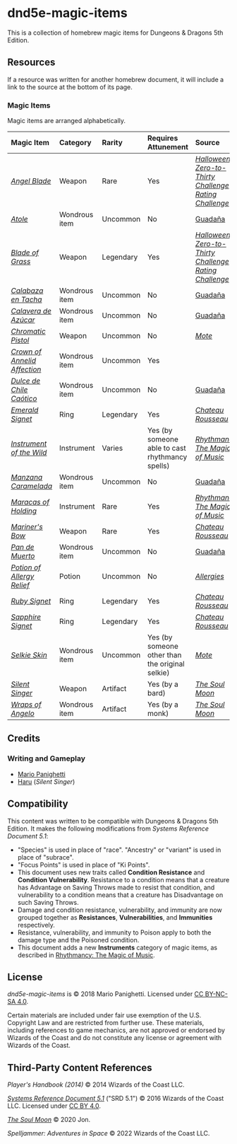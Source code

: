 # dnd5e-magic-items

This is a collection of homebrew magic items for Dungeons & Dragons 5th Edition.

## Resources

If a resource was written for another homebrew document, it will include a link to the source at the bottom of its page.

### Magic Items

Magic items are arranged alphabetically.

| Magic Item | Category | Rarity | Requires Attunement | Source |
|:-|:-|:-|:-|:-|
| _[Angel Blade](weapons/angel-blade.md)_ | Weapon | Rare | Yes | _[Halloween Zero-to-Thirty Challenge Rating Challenge](https://github.com/mpanighetti/dnd5e-030crc)_ |
| _[Atole](wondrous-items/atole.md)_ | Wondrous item | Uncommon | No | [Guadaña](https://github.com/mpanighetti/dnd5e-adventures/blob/main/tier-2/guadana.md) |
| _[Blade of Grass](weapons/blade-of-grass.md)_ | Weapon | Legendary | Yes | _[Halloween Zero-to-Thirty Challenge Rating Challenge](https://github.com/mpanighetti/dnd5e-030crc)_ |
| _[Calabaza en Tacha](wondrous-items/calabaza-en-tacha.md)_ | Wondrous item | Uncommon | No | [Guadaña](https://github.com/mpanighetti/dnd5e-adventures/blob/main/tier-2/guadana.md) |
| _[Calavera de Azúcar](wondrous-items/calavera-de-azucar.md)_ | Wondrous item | Uncommon | No | [Guadaña](https://github.com/mpanighetti/dnd5e-adventures/blob/main/tier-2/guadana.md) |
| _[Chromatic Pistol](weapons/chromatic-pistol.md)_ | Weapon | Uncommon | No | _[Mote](https://github.com/mpanighetti/dnd5e-mote)_ |
| _[Crown of Annelid Affection](wondrous-items/crown-of-annelid-affection.md)_ | Wondrous item | Uncommon | Yes | |
| _[Dulce de Chile Caótico](wondrous-items/dulce-de-chile-caotico.md)_ | Wondrous item | Uncommon | No | [Guadaña](https://github.com/mpanighetti/dnd5e-adventures/blob/main/tier-2/guadana.md) |
| _[Emerald Signet](rings/emerald-signet.md)_ | Ring | Legendary | Yes | _[Chateau Rousseau](https://github.com/mpanighetti/dnd5e-adventures/blob/main/tier-2/chateau-rousseau.md)_ |
| _[Instrument of the Wild](instruments/instrument-of-the-wild.md)_ | Instrument | Varies | Yes (by someone able to cast rhythmancy spells) | _[Rhythmancy: The Magic of Music](https://github.com/mpanighetti/dnd5e-rhythmancy)_ |
| _[Manzana Caramelada](wondrous-items/manzana-caramelada.md)_ | Wondrous item | Uncommon | No | [Guadaña](https://github.com/mpanighetti/dnd5e-adventures/blob/main/tier-2/guadana.md) |
| _[Maracas of Holding](instruments/maracas-of-holding.md)_ | Instrument | Rare | Yes | _[Rhythmancy: The Magic of Music](https://github.com/mpanighetti/dnd5e-rhythmancy)_  |
| _[Mariner's Bow](weapons/mariners-bow.md)_ | Weapon | Rare | Yes | _[Chateau Rousseau](https://github.com/mpanighetti/dnd5e-adventures/blob/main/tier-2/chateau-rousseau.md)_ |
| _[Pan de Muerto](wondrous-items/pan-de-muerto.md)_ | Wondrous item | Uncommon | No | [Guadaña](https://github.com/mpanighetti/dnd5e-adventures/blob/main/tier-2/guadana.md) |
| _[Potion of Allergy Relief](potions/potion-of-allergy-relief.md)_ | Potion | Uncommon | No | _[Allergies](https://github.com/mpanighetti/dnd5e-allergies)_ |
| _[Ruby Signet](rings/ruby-signet.md)_ | Ring | Legendary | Yes | _[Chateau Rousseau](https://github.com/mpanighetti/dnd5e-adventures/blob/main/tier-2/chateau-rousseau.md)_ |
| _[Sapphire Signet](rings/sapphire-signet.md)_ | Ring | Legendary | Yes | _[Chateau Rousseau](https://github.com/mpanighetti/dnd5e-adventures/blob/main/tier-2/chateau-rousseau.md)_ |
| _[Selkie Skin](wondrous-items/selkie-skin.md)_ | Wondrous item | Uncommon | Yes (by someone other than the original selkie) | _[Mote](https://github.com/mpanighetti/dnd5e-mote)_ |
| _[Silent Singer](weapons/silent-singer.md)_ | Weapon | Artifact | Yes (by a bard) | _[The Soul Moon](https://github.com/Jmanrules007/Soul-Moon)_ |
| _[Wraps of Angelo](wondrous-items/wraps-of-angelo.md)_ | Wondrous item | Artifact |Yes (by a monk) | _[The Soul Moon](https://github.com/Jmanrules007/Soul-Moon)_ |

## Credits

### Writing and Gameplay

- [Mario Panighetti](https://mario.panighetti.net)
- [Haru](https://twitter.com/200dollarHaru) (_Silent Singer_)

## Compatibility

This content was written to be compatible with Dungeons & Dragons 5th Edition. It makes the following modifications from _Systems Reference Document 5.1_:

- "Species" is used in place of "race". "Ancestry" or "variant" is used in place of "subrace".
- "Focus Points" is used in place of "Ki Points".
- This document uses new traits called **Condition Resistance** and **Condition Vulnerability**. Resistance to a condition means that a creature has Advantage on Saving Throws made to resist that condition, and vulnerability to a condition means that a creature has Disadvantage on such Saving Throws.
- Damage and condition resistance, vulnerability, and immunity are now grouped together as **Resistances**, **Vulnerabilities**, and **Immunities** respectively.
- Resistance, vulnerability, and immunity to Poison apply to both the damage type and the Poisoned condition.
- This document adds a new **Instruments** category of magic items, as described in [Rhythmancy: The Magic of Music](https://github.com/mpanighetti/dnd5e-rhythmancy/blob/main/ch-6-rhythmancy-magic-items.md#magic-item-category-instruments).

## License

_dnd5e-magic-items_ is © 2018 Mario Panighetti. Licensed under [CC BY-NC-SA 4.0](https://creativecommons.org/licenses/by-nc-sa/4.0/legalcode).

Certain materials are included under fair use exemption of the U.S. Copyright Law and are restricted from further use. These materials, including references to game mechanics, are not approved or endorsed by Wizards of the Coast and do not constitute any license or agreement with Wizards of the Coast.

## Third-Party Content References

_Player's Handbook (2014)_ © 2014 Wizards of the Coast LLC.

_[Systems Reference Document 5.1](https://dnd.wizards.com/resources/systems-reference-document)_ ("SRD 5.1") © 2016 Wizards of the Coast LLC. Licensed under [CC BY 4.0](https://creativecommons.org/licenses/by/4.0/legalcode).

_[The Soul Moon](https://github.com/Jmanrules007/Soul-Moon)_ © 2020 Jon.

_Spelljammer: Adventures in Space_ © 2022 Wizards of the Coast LLC.
